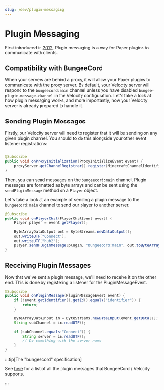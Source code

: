 ```yaml
---
slug: /dev/plugin-messaging
---
```


# Plugin Messaging

First introduced in [2012](https://web.archive.org/web/20220711204310/https://dinnerbone.com/blog/2012/01/13/minecraft-plugin-channels-messaging/),
Plugin messaging is a way for Paper plugins to communicate with clients. 

## Compatibility with BungeeCord

When your servers are behind a proxy, it will allow your Paper plugins to communicate with the proxy server.
By default, your Velocity server will respond to the `bungeecord:main` channel unless you have disabled 
`bungee-plugin-message-channel` in the Velocity configuration. Let's take a look at how plugin messaging works, and more importantly, how your Velocity server is already prepared to handle it.

## Sending Plugin Messages

Firstly, our Velocity server will need to register that it will be sending on any given plugin channel. 
You should to do this alongside your other event listener registrations:

```java

@Subscribe
public void onProxyInitialization(ProxyInitializeEvent event) {
    proxyServer.getChannelRegistrar().register(MinecraftChannelIdentifier.from("bungeecord:main"));
}
```

Then, you can send messages on the `bungeecord:main` channel.
Plugin messages are formatted as byte arrays and can be sent using the `sendPluginMessage` method on a `Player` object.

Let's take a look at an example of sending a plugin message to the `bungeecord:main` channel to send our player to another server.

```java
@Subscribe
public void onPlayerChat(PlayerChatEvent event) {
    Player player = event.getPlayer();

    ByteArrayDataOutput out = ByteStreams.newDataOutput();
    out.writeUTF("Connect");
    out.writeUTF("hub2");
    player.sendPluginMessage(plugin, "bungeecord:main", out.toByteArray());
}
```

## Receiving Plugin Messages

Now that we've sent a plugin message, we'll need to receive it on the other end.
This is done by registering a listener for the PluginMessageEvent.

```java
@Subscribe
public void onPluginMessage(PluginMessageEvent event) {
    if (!event.getIdentifier().getId().equals("identifier")) {
        return;
    }

    ByteArrayDataInput in = ByteStreams.newDataInput(event.getData());
    String subChannel = in.readUTF();

    if (subChannel.equals("Connect")) {
        String server = in.readUTF();
        // Do something with the server name
    }
}
```

:::tip[The "bungeecord" specification]

See [here](/paper/dev/plugin-messaging#bungeecord-plugin-message-types) for a list of all the plugin messages that BungeeCord / Velocity supports.

:::